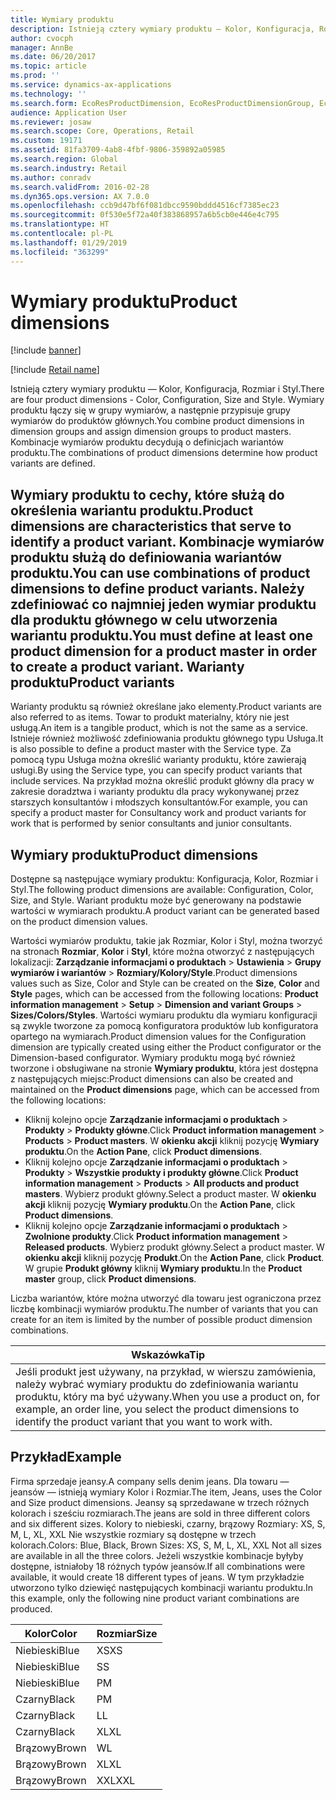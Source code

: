 ```yaml
---
title: Wymiary produktu
description: Istnieją cztery wymiary produktu — Kolor, Konfiguracja, Rozmiar i Styl. Wymiary produktu łączy się w grupy wymiarów, a następnie przypisuje grupy wymiarów do produktów głównych. Kombinacje wymiarów produktu decydują o definicjach wariantów produktu.
author: cvocph
manager: AnnBe
ms.date: 06/20/2017
ms.topic: article
ms.prod: ''
ms.service: dynamics-ax-applications
ms.technology: ''
ms.search.form: EcoResProductDimension, EcoResProductDimensionGroup, EcoResProductMasterDimension, RetailEcoResColor, RetailEcoResSize, RetailEcoResStyle
audience: Application User
ms.reviewer: josaw
ms.search.scope: Core, Operations, Retail
ms.custom: 19171
ms.assetid: 81fa3709-4ab8-4fbf-9806-359892a05985
ms.search.region: Global
ms.search.industry: Retail
ms.author: conradv
ms.search.validFrom: 2016-02-28
ms.dyn365.ops.version: AX 7.0.0
ms.openlocfilehash: ccb9d47bf6f081dbcc9590bddd4516cf7385ec23
ms.sourcegitcommit: 0f530e5f72a40f383868957a6b5cb0e446e4c795
ms.translationtype: HT
ms.contentlocale: pl-PL
ms.lasthandoff: 01/29/2019
ms.locfileid: "363299"
---
```

# <a name="product-dimensions"></a><span data-ttu-id="1a218-105">Wymiary produktu</span><span class="sxs-lookup"><span data-stu-id="1a218-105">Product dimensions</span></span>

[!include [banner](../includes/banner.md)]

[!include [Retail name](../includes/retail-name.md)]

<span data-ttu-id="1a218-106">Istnieją cztery wymiary produktu — Kolor, Konfiguracja, Rozmiar i Styl.</span><span class="sxs-lookup"><span data-stu-id="1a218-106">There are four product dimensions -  Color, Configuration, Size and Style.</span></span> <span data-ttu-id="1a218-107">Wymiary produktu łączy się w grupy wymiarów, a następnie przypisuje grupy wymiarów do produktów głównych.</span><span class="sxs-lookup"><span data-stu-id="1a218-107">You combine product dimensions in dimension groups and assign dimension groups to product masters.</span></span> <span data-ttu-id="1a218-108">Kombinacje wymiarów produktu decydują o definicjach wariantów produktu.</span><span class="sxs-lookup"><span data-stu-id="1a218-108">The combinations of product dimensions determine how product variants are defined.</span></span>

<span data-ttu-id="1a218-109">Wymiary produktu to cechy, które służą do określenia wariantu produktu.</span><span class="sxs-lookup"><span data-stu-id="1a218-109">Product dimensions are characteristics that serve to identify a product variant.</span></span> <span data-ttu-id="1a218-110">Kombinacje wymiarów produktu służą do definiowania wariantów produktu.</span><span class="sxs-lookup"><span data-stu-id="1a218-110">You can use combinations of product dimensions to define product variants.</span></span> <span data-ttu-id="1a218-111">Należy zdefiniować co najmniej jeden wymiar produktu dla produktu głównego w celu utworzenia wariantu produktu.</span><span class="sxs-lookup"><span data-stu-id="1a218-111">You must define at least one product dimension for a product master in order to create a product variant.</span></span>
<span data-ttu-id="1a218-112">Warianty produktu</span><span class="sxs-lookup"><span data-stu-id="1a218-112">Product variants</span></span>
----------------

<span data-ttu-id="1a218-113">Warianty produktu są również określane jako elementy.</span><span class="sxs-lookup"><span data-stu-id="1a218-113">Product variants are also referred to as items.</span></span> <span data-ttu-id="1a218-114">Towar to produkt materialny, który nie jest usługą.</span><span class="sxs-lookup"><span data-stu-id="1a218-114">An item is a tangible product, which is not the same as a service.</span></span> <span data-ttu-id="1a218-115">Istnieje również możliwość zdefiniowania produktu głównego typu Usługa.</span><span class="sxs-lookup"><span data-stu-id="1a218-115">It is also possible to define a product master with the Service type.</span></span> <span data-ttu-id="1a218-116">Za pomocą typu Usługa można określić warianty produktu, które zawierają usługi.</span><span class="sxs-lookup"><span data-stu-id="1a218-116">By using the Service type, you can specify product variants that include services.</span></span> <span data-ttu-id="1a218-117">Na przykład można określić produkt główny dla pracy w zakresie doradztwa i warianty produktu dla pracy wykonywanej przez starszych konsultantów i młodszych konsultantów.</span><span class="sxs-lookup"><span data-stu-id="1a218-117">For example, you can specify a product master for Consultancy work and product variants for work that is performed by senior consultants and junior consultants.</span></span>

## <a name="product-dimensions"></a><span data-ttu-id="1a218-118">Wymiary produktu</span><span class="sxs-lookup"><span data-stu-id="1a218-118">Product dimensions</span></span>
<span data-ttu-id="1a218-119">Dostępne są następujące wymiary produktu: Konfiguracja, Kolor, Rozmiar i Styl.</span><span class="sxs-lookup"><span data-stu-id="1a218-119">The following product dimensions are available: Configuration, Color, Size, and Style.</span></span> <span data-ttu-id="1a218-120">Wariant produktu może być generowany na podstawie wartości w wymiarach produktu.</span><span class="sxs-lookup"><span data-stu-id="1a218-120">A product variant can be generated based on the product dimension values.</span></span>

<span data-ttu-id="1a218-121">Wartości wymiarów produktu, takie jak Rozmiar, Kolor i Styl, można tworzyć na stronach **Rozmiar**, **Kolor** i **Styl**, które można otworzyć z następujących lokalizacji: **Zarządzanie informacjami o produktach** &gt; **Ustawienia** &gt; **Grupy wymiarów i wariantów** &gt; **Rozmiary/Kolory/Style**.</span><span class="sxs-lookup"><span data-stu-id="1a218-121">Product dimensions values such as Size, Color and Style can be created on the **Size**, **Color** and **Style** pages, which can be accessed from the following locations: **Product information management** &gt; **Setup** &gt; **Dimension and variant Groups** &gt; **Sizes/Colors/Styles**.</span></span> <span data-ttu-id="1a218-122">Wartości wymiaru produktu dla wymiaru konfiguracji są zwykle tworzone za pomocą konfiguratora produktów lub konfiguratora opartego na wymiarach.</span><span class="sxs-lookup"><span data-stu-id="1a218-122">Product dimension values for the Configuration dimension are typically created using either the Product configurator or the Dimension-based configurator.</span></span> <span data-ttu-id="1a218-123">Wymiary produktu mogą być również tworzone i obsługiwane na stronie **Wymiary produktu**, która jest dostępna z następujących miejsc:</span><span class="sxs-lookup"><span data-stu-id="1a218-123">Product dimensions can also be created and maintained on the **Product dimensions** page, which can be accessed from the following locations:</span></span>
-   <span data-ttu-id="1a218-124">Kliknij kolejno opcje **Zarządzanie informacjami o produktach** &gt; **Produkty** &gt; **Produkty główne**.</span><span class="sxs-lookup"><span data-stu-id="1a218-124">Click **Product information management** &gt; **Products** &gt; **Product masters**.</span></span> <span data-ttu-id="1a218-125">W **okienku akcji** kliknij pozycję **Wymiary produktu**.</span><span class="sxs-lookup"><span data-stu-id="1a218-125">On the **Action Pane**, click **Product dimensions**.</span></span>
-   <span data-ttu-id="1a218-126">Kliknij kolejno opcje **Zarządzanie informacjami o produktach** &gt; **Produkty** &gt; **Wszystkie produkty i produkty główne**.</span><span class="sxs-lookup"><span data-stu-id="1a218-126">Click **Product information management** &gt; **Products** &gt; **All products and product masters**.</span></span> <span data-ttu-id="1a218-127">Wybierz produkt główny.</span><span class="sxs-lookup"><span data-stu-id="1a218-127">Select a product master.</span></span> <span data-ttu-id="1a218-128">W **okienku akcji** kliknij pozycję **Wymiary produktu**.</span><span class="sxs-lookup"><span data-stu-id="1a218-128">On the **Action Pane**, click **Product dimensions**.</span></span>
-   <span data-ttu-id="1a218-129">Kliknij kolejno opcje **Zarządzanie informacjami o produktach** &gt; **Zwolnione produkty**.</span><span class="sxs-lookup"><span data-stu-id="1a218-129">Click **Product information management** &gt; **Released products**.</span></span> <span data-ttu-id="1a218-130">Wybierz produkt główny.</span><span class="sxs-lookup"><span data-stu-id="1a218-130">Select a product master.</span></span> <span data-ttu-id="1a218-131">W **okienku akcji** kliknij pozycję **Produkt**.</span><span class="sxs-lookup"><span data-stu-id="1a218-131">On the **Action Pane**, click **Product**.</span></span> <span data-ttu-id="1a218-132">W grupie **Produkt główny** kliknij **Wymiary produktu**.</span><span class="sxs-lookup"><span data-stu-id="1a218-132">In the **Product master** group, click **Product dimensions**.</span></span>

<span data-ttu-id="1a218-133">Liczba wariantów, które można utworzyć dla towaru jest ograniczona przez liczbę kombinacji wymiarów produktu.</span><span class="sxs-lookup"><span data-stu-id="1a218-133">The number of variants that you can create for an item is limited by the number of possible product dimension combinations.</span></span>

| <span data-ttu-id="1a218-134">**Wskazówka**</span><span class="sxs-lookup"><span data-stu-id="1a218-134">**Tip**</span></span>                                                                                                                                              |
|------------------------------------------------------------------------------------------------------------------------------------------------------|
| <span data-ttu-id="1a218-135">Jeśli produkt jest używany, na przykład, w wierszu zamówienia, należy wybrać wymiary produktu do zdefiniowania wariantu produktu, który ma być używany.</span><span class="sxs-lookup"><span data-stu-id="1a218-135">When you use a product on, for example, an order line, you select the product dimensions to identify the product variant that you want to work with.</span></span> |

## <a name="example"></a><span data-ttu-id="1a218-136">Przykład</span><span class="sxs-lookup"><span data-stu-id="1a218-136">Example</span></span>
<span data-ttu-id="1a218-137">Firma sprzedaje jeansy.</span><span class="sxs-lookup"><span data-stu-id="1a218-137">A company sells denim jeans.</span></span> <span data-ttu-id="1a218-138">Dla towaru — jeansów — istnieją wymiary Kolor i Rozmiar.</span><span class="sxs-lookup"><span data-stu-id="1a218-138">The item, Jeans, uses the Color and Size product dimensions.</span></span> <span data-ttu-id="1a218-139">Jeansy są sprzedawane w trzech różnych kolorach i sześciu rozmiarach.</span><span class="sxs-lookup"><span data-stu-id="1a218-139">The jeans are sold in three different colors and six different sizes.</span></span> <span data-ttu-id="1a218-140">Kolory to niebieski, czarny, brązowy Rozmiary: XS, S, M, L, XL, XXL Nie wszystkie rozmiary są dostępne w trzech kolorach.</span><span class="sxs-lookup"><span data-stu-id="1a218-140">Colors: Blue, Black, Brown Sizes: XS, S, M, L, XL, XXL Not all sizes are available in all the three colors.</span></span> <span data-ttu-id="1a218-141">Jeżeli wszystkie kombinacje byłyby dostępne, istniałoby 18 różnych typów jeansów.</span><span class="sxs-lookup"><span data-stu-id="1a218-141">If all combinations were available, it would create 18 different types of jeans.</span></span> <span data-ttu-id="1a218-142">W tym przykładzie utworzono tylko dziewięć następujących kombinacji wariantu produktu.</span><span class="sxs-lookup"><span data-stu-id="1a218-142">In this example, only the following nine product variant combinations are produced.</span></span>

| <span data-ttu-id="1a218-143">Kolor</span><span class="sxs-lookup"><span data-stu-id="1a218-143">Color</span></span> | <span data-ttu-id="1a218-144">Rozmiar</span><span class="sxs-lookup"><span data-stu-id="1a218-144">Size</span></span> |
|-------|------|
| <span data-ttu-id="1a218-145">Niebieski</span><span class="sxs-lookup"><span data-stu-id="1a218-145">Blue</span></span>  | <span data-ttu-id="1a218-146">XS</span><span class="sxs-lookup"><span data-stu-id="1a218-146">XS</span></span>   |
| <span data-ttu-id="1a218-147">Niebieski</span><span class="sxs-lookup"><span data-stu-id="1a218-147">Blue</span></span>  | <span data-ttu-id="1a218-148">S</span><span class="sxs-lookup"><span data-stu-id="1a218-148">S</span></span>    |
| <span data-ttu-id="1a218-149">Niebieski</span><span class="sxs-lookup"><span data-stu-id="1a218-149">Blue</span></span>  | <span data-ttu-id="1a218-150">P</span><span class="sxs-lookup"><span data-stu-id="1a218-150">M</span></span>    |
| <span data-ttu-id="1a218-151">Czarny</span><span class="sxs-lookup"><span data-stu-id="1a218-151">Black</span></span> | <span data-ttu-id="1a218-152">P</span><span class="sxs-lookup"><span data-stu-id="1a218-152">M</span></span>    |
| <span data-ttu-id="1a218-153">Czarny</span><span class="sxs-lookup"><span data-stu-id="1a218-153">Black</span></span> | <span data-ttu-id="1a218-154">L</span><span class="sxs-lookup"><span data-stu-id="1a218-154">L</span></span>    |
| <span data-ttu-id="1a218-155">Czarny</span><span class="sxs-lookup"><span data-stu-id="1a218-155">Black</span></span> | <span data-ttu-id="1a218-156">XL</span><span class="sxs-lookup"><span data-stu-id="1a218-156">XL</span></span>   |
| <span data-ttu-id="1a218-157">Brązowy</span><span class="sxs-lookup"><span data-stu-id="1a218-157">Brown</span></span> | <span data-ttu-id="1a218-158">W</span><span class="sxs-lookup"><span data-stu-id="1a218-158">L</span></span>    |
| <span data-ttu-id="1a218-159">Brązowy</span><span class="sxs-lookup"><span data-stu-id="1a218-159">Brown</span></span> | <span data-ttu-id="1a218-160">XL</span><span class="sxs-lookup"><span data-stu-id="1a218-160">XL</span></span>   |
| <span data-ttu-id="1a218-161">Brązowy</span><span class="sxs-lookup"><span data-stu-id="1a218-161">Brown</span></span> | <span data-ttu-id="1a218-162">XXL</span><span class="sxs-lookup"><span data-stu-id="1a218-162">XXL</span></span>  |





